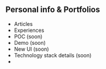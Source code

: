 ## Personal info & Portfolios
- Articles
- Experiences
- POC (soon)
- Demo (soon)
- New UI (soon)
- Technology stack details (soon)
- 

